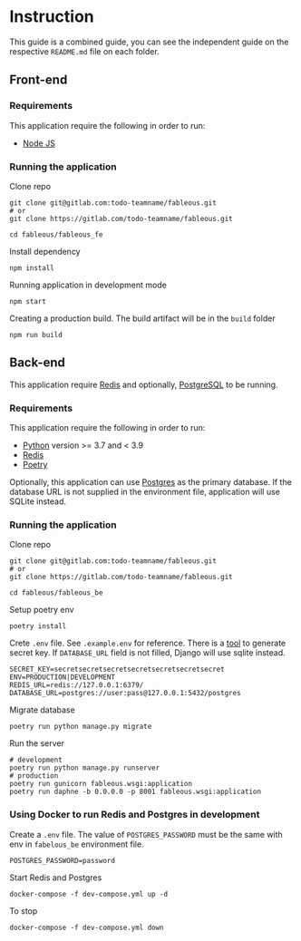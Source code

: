 # Instruction

This guide is a combined guide, you can see the independent guide on the respective `README.md` file on each folder.

## Front-end

### Requirements

This application require the following in order to run:

- [Node JS](https://nodejs.org/)

### Running the application

Clone repo

```shell script
git clone git@gitlab.com:todo-teamname/fableous.git
# or
git clone https://gitlab.com/todo-teamname/fableous.git

cd fableous/fableous_fe
```

Install dependency

```shell script
npm install
```

Running application in development mode

```shell script
npm start
```

Creating a production build. The build artifact will be in the `build` folder
```shell script
npm run build
```

## Back-end

This application require [Redis](https://redis.io/) and optionally, 
[PostgreSQL](https://www.postgresql.org/) to be running.

### Requirements

This application require the following in order to run:

- [Python](https://www.python.org/downloads/) version >= 3.7 and < 3.9
- [Redis](https://redis.io/)
- [Poetry](https://python-poetry.org/)

Optionally, this application can use [Postgres](https://www.postgresql.org/) as the primary database. If the database URL is not supplied in the environment file, application will use SQLite instead.

### Running the application

Clone repo
```shell script
git clone git@gitlab.com:todo-teamname/fableous.git
# or
git clone https://gitlab.com/todo-teamname/fableous.git

cd fableous/fableous_be
```

Setup poetry env
```shell script
poetry install
```

Crete `.env` file. See `.example.env` for reference. There is a 
[tool](https://miniwebtool.com/django-secret-key-generator/) to generate secret key. If `DATABASE_URL` 
field is not filled, Django will use sqlite instead.
```.env
SECRET_KEY=secretsecretsecretsecretsecretsecretsecret
ENV=PRODUCTION|DEVELOPMENT
REDIS_URL=redis://127.0.0.1:6379/
DATABASE_URL=postgres://user:pass@127.0.0.1:5432/postgres
```

Migrate database
```shell script
poetry run python manage.py migrate
```

Run the server
```shell script
# development
poetry run python manage.py runserver
# production
poetry run gunicorn fableous.wsgi:application
poetry run daphne -b 0.0.0.0 -p 8001 fableous.wsgi:application
```

### Using Docker to run Redis and Postgres in development

Create a `.env` file. The value of `POSTGRES_PASSWORD` must be the same with env in `fabelous_be` environment file.
```.env
POSTGRES_PASSWORD=password
```

Start Redis and Postgres
```shell script
docker-compose -f dev-compose.yml up -d
```

To stop
```shell script
docker-compose -f dev-compose.yml down
```
